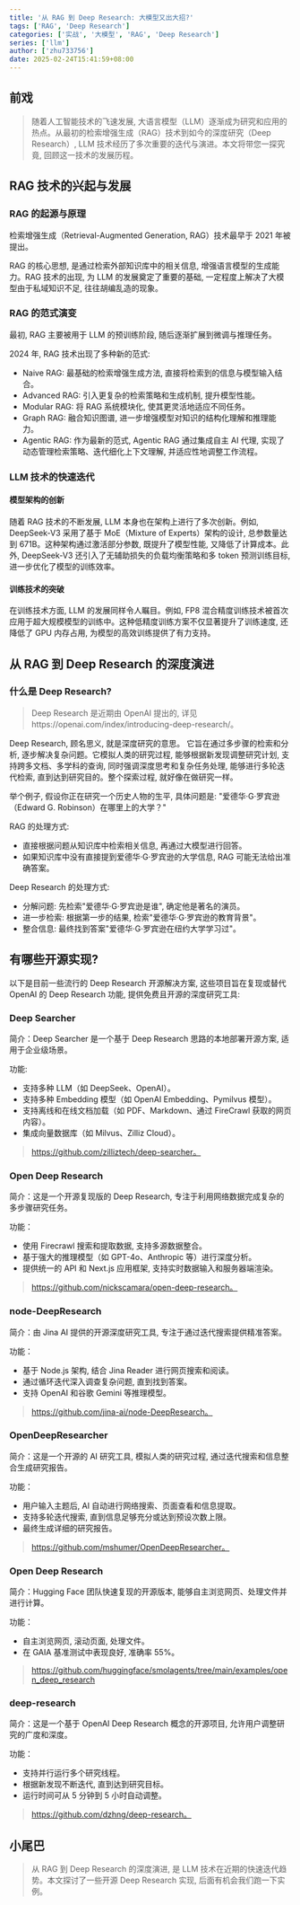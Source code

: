 ```yaml
---
title: '从 RAG 到 Deep Research: 大模型又出大招?'
tags: ['RAG', 'Deep Research']
categories: ['实战', '大模型', 'RAG', 'Deep Research']
series: ['llm']
author: ['zhu733756']
date: 2025-02-24T15:41:59+08:00
---
```


## 前戏

> 随着人工智能技术的飞速发展, 大语言模型（LLM）逐渐成为研究和应用的热点。从最初的检索增强生成（RAG）技术到如今的深度研究（Deep Research）, LLM 技术经历了多次重要的迭代与演进。本文将带您一探究竟, 回顾这一技术的发展历程。

## RAG 技术的兴起与发展

### RAG 的起源与原理

检索增强生成（Retrieval-Augmented Generation, RAG）技术最早于 2021 年被提出。

RAG 的核心思想, 是通过检索外部知识库中的相关信息, 增强语言模型的生成能力。RAG 技术的出现, 为 LLM 的发展奠定了重要的基础, 一定程度上解决了大模型由于私域知识不足, 往往胡编乱造的现象。

### RAG 的范式演变

最初, RAG 主要被用于 LLM 的预训练阶段, 随后逐渐扩展到微调与推理任务。

2024 年, RAG 技术出现了多种新的范式:

- Naive RAG: 最基础的检索增强生成方法, 直接将检索到的信息与模型输入结合。
- Advanced RAG: 引入更复杂的检索策略和生成机制, 提升模型性能。
- Modular RAG: 将 RAG 系统模块化, 使其更灵活地适应不同任务。
- Graph RAG: 融合知识图谱, 进一步增强模型对知识的结构化理解和推理能力。
- Agentic RAG: 作为最新的范式, Agentic RAG 通过集成自主 AI 代理, 实现了动态管理检索策略、迭代细化上下文理解, 并适应性地调整工作流程。

### LLM 技术的快速迭代

#### 模型架构的创新

随着 RAG 技术的不断发展, LLM 本身也在架构上进行了多次创新。例如, DeepSeek-V3 采用了基于 MoE（Mixture of Experts）架构的设计, 总参数量达到 671B。这种架构通过激活部分参数, 既提升了模型性能, 又降低了计算成本。此外, DeepSeek-V3 还引入了无辅助损失的负载均衡策略和多 token 预测训练目标, 进一步优化了模型的训练效率。

#### 训练技术的突破

在训练技术方面, LLM 的发展同样令人瞩目。例如, FP8 混合精度训练技术被首次应用于超大规模模型的训练中。这种低精度训练方案不仅显著提升了训练速度, 还降低了 GPU 内存占用, 为模型的高效训练提供了有力支持。

## 从 RAG 到 Deep Research 的深度演进

### 什么是 Deep Research?

> Deep Research 是近期由 OpenAI 提出的, 详见https://openai.com/index/introducing-deep-research/。

Deep Research, 顾名思义, 就是深度研究的意思。 它旨在通过多步骤的检索和分析, 逐步解决复杂问题。它模拟人类的研究过程, 能够根据新发现调整研究计划, 支持跨多文档、多学科的查询, 同时强调深度思考和复杂任务处理, 能够进行多轮迭代检索, 直到达到研究目的。整个探索过程, 就好像在做研究一样。

举个例子, 假设你正在研究一个历史人物的生平, 具体问题是: "爱德华·G·罗宾逊（Edward G. Robinson）在哪里上的大学？"

RAG 的处理方式:

- 直接根据问题从知识库中检索相关信息, 再通过大模型进行回答。
- 如果知识库中没有直接提到爱德华·G·罗宾逊的大学信息, RAG 可能无法给出准确答案。

Deep Research 的处理方式:

- 分解问题: 先检索"爱德华·G·罗宾逊是谁", 确定他是著名的演员。
- 进一步检索: 根据第一步的结果, 检索"爱德华·G·罗宾逊的教育背景"。
- 整合信息: 最终找到答案"爱德华·G·罗宾逊在纽约大学学习过"。

## 有哪些开源实现?

以下是目前一些流行的 Deep Research 开源解决方案, 这些项目旨在复现或替代 OpenAI 的 Deep Research 功能, 提供免费且开源的深度研究工具:

### Deep Searcher

简介：Deep Searcher 是一个基于 Deep Research 思路的本地部署开源方案, 适用于企业级场景。

功能:

- 支持多种 LLM（如 DeepSeek、OpenAI）。
- 支持多种 Embedding 模型（如 OpenAI Embedding、Pymilvus 模型）。
- 支持离线和在线文档加载（如 PDF、Markdown、通过 FireCrawl 获取的网页内容）。
- 集成向量数据库（如 Milvus、Zilliz Cloud）。

> https://github.com/zilliztech/deep-searcher。

### Open Deep Research

简介：这是一个开源复现版的 Deep Research, 专注于利用网络数据完成复杂的多步骤研究任务。

功能：

- 使用 Firecrawl 搜索和提取数据, 支持多源数据整合。
- 基于强大的推理模型（如 GPT-4o、Anthropic 等）进行深度分析。
- 提供统一的 API 和 Next.js 应用框架, 支持实时数据输入和服务器端渲染。

> https://github.com/nickscamara/open-deep-research。

### node-DeepResearch

简介：由 Jina AI 提供的开源深度研究工具, 专注于通过迭代搜索提供精准答案。

功能：

- 基于 Node.js 架构, 结合 Jina Reader 进行网页搜索和阅读。
- 通过循环迭代深入调查复杂问题, 直到找到答案。
- 支持 OpenAI 和谷歌 Gemini 等推理模型。

> https://github.com/jina-ai/node-DeepResearch。

### OpenDeepResearcher

简介：这是一个开源的 AI 研究工具, 模拟人类的研究过程, 通过迭代搜索和信息整合生成研究报告。

功能：

- 用户输入主题后, AI 自动进行网络搜索、页面查看和信息提取。
- 支持多轮迭代搜索, 直到信息足够充分或达到预设次数上限。
- 最终生成详细的研究报告。

> https://github.com/mshumer/OpenDeepResearcher。

### Open Deep Research

简介：Hugging Face 团队快速复现的开源版本, 能够自主浏览网页、处理文件并进行计算。

功能：

- 自主浏览网页, 滚动页面, 处理文件。
- 在 GAIA 基准测试中表现良好, 准确率 55%。

> https://github.com/huggingface/smolagents/tree/main/examples/open_deep_research

### deep-research

简介：这是一个基于 OpenAI Deep Research 概念的开源项目, 允许用户调整研究的广度和深度。

功能：

- 支持并行运行多个研究线程。
- 根据新发现不断迭代, 直到达到研究目标。
- 运行时间可从 5 分钟到 5 小时自动调整。

> https://github.com/dzhng/deep-research。

## 小尾巴

> 从 RAG 到 Deep Research 的深度演进, 是 LLM 技术在近期的快速迭代趋势。本文探讨了一些开源 Deep Research 实现, 后面有机会我们跑一下实例。
